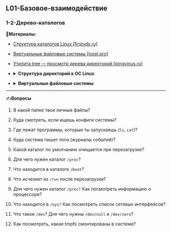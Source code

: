 ## L01-Базовое-взаимодействие

### 1-2-Дерево-каталогов

📗**Материалы:**
- [Структура каталогов Linux [firstvds.ru]](https://firstvds.ru/technology/linux-directories-structure)
- [Виртуальные файловые системы [losst.pro]](https://losst.pro/virtualnye-fajlovye-sistemy)
- [Утилита tree — просмотр дерева директорий [pingvinus.ru]](https://pingvinus.ru/note/tree)
- <details>
  <summary><b>Структура директорий в ОС Linux</b></summary>
    
    ---

    **`/` (корень)** – главная директория, откуда начинается вся файловая система.

    **`/bin`** – содержит основные исполняемые файлы, такие как `ls`, `cat`, `cp`.

    **`/sbin`** – системные утилиты, например `fdisk`, `iptables`, используемые администратором.

    ---

    **`/boot`** – файлы загрузки системы:

    - `vmlinuz` – ядро Linux.

    - `initrd.img` – временная файловая система для загрузки.

    - `grub/` – конфигурация загрузчика GRUB.

    ---

    **`/etc`** – конфигурационные файлы системы:

    - `passwd` – список пользователей.

    - `shadow` – зашифрованные пароли.

    - `hostname` – имя хоста.

    - `hosts` – локальные соответствия IP и доменов.

    - `network/` – настройки сети.

    - `ssh/` – конфигурация SSH.

    ---

    **`/home`** – домашние каталоги пользователей:

    - `user1/` – папка пользователя user1.

    - `user2/` – папка пользователя user2.

    **`/lib`** – библиотеки для `/bin` и `/sbin`, а также модули ядра в `lib/modules`.

    **`/media`** – автоматическое монтирование внешних носителей (USB, CD-ROM).

    **`/mnt`** – точка монтирования для временных операций.

    **`/opt`** – директория для дополнительного ПО, установленного вручную.

    **`/root`** – домашняя папка суперпользователя root.

    ---
    
    **`/srv`** – данные сервисов, например:

    - `ftp/` – файлы FTP-сервера.

    - `http/` – файлы веб-сервера.

    ---

    **`/usr`** – системные файлы:

    - `/usr/bin` – дополнительные утилиты (`awk`, `sed`, `vim`).

    - `/usr/lib` – библиотеки для `/usr/bin`.

    - `/usr/local` – программы, установленные вручную.

    - `/usr/share` – общие данные (документация, иконки).

    ---
    
    **`/var`** – переменные данные (логи, кэш, временные файлы):

    - `/var/log` – журналы системы и приложений (`syslog`, `auth.log`).

    - `/var/tmp` – временные файлы, сохраняющиеся после перезагрузки.

    - `/var/www` – файлы веб-серверов (Apache, Nginx)
</details>

- <details>
  <summary><b>Виртуальные файловые системы</b></summary>

    ---

    **Виртуальные файловые системы** — используются для хранения временной информации в памяти.

    **tmpfs** – временная файловая система, создаваемая в RAM для динамических данных (например, **/tmp** и **/run**). Проверить с помощью `mount | grep tmpfs`.

    **/run** – хранит данные процессов и сервисов, доступно с раннего этапа загрузки. Пример: PID-файлы (`/run/sshd.pid`).

    **/proc (procfs)** – виртуальная файловая система для взаимодействия с ядром ОС, например, информация о процессах (`/proc/[PID]`), процессоре (`/proc/cpuinfo`).

    **/sys (sysfs)** – предоставляет доступ к информации об устройствах, драйверах и подсистемах, например, сетевых интерфейсах (`/sys/class/net`).

    **/dev (devtmpfs)** – создаёт файлы устройств, например, для дисков (`/dev/sda`) или виртуальных устройств (`/dev/null`, `/dev/zero`, `/dev/random`).

    **/dev/shm** – временная файловая система в RAM, используется для обмена данными между процессами или кэширования.

---

✍️**Вопросы**

1. В какой папке твои личные файлы?

2. Куда смотреть, если ищешь конфиги системы?

3. Где лежат программы, которые ты запускаешь (`ls`, `cat`)?

4. Куда система пишет логи (журналы событий)?

5. Какой каталог по умолчанию очищается при перезагрузке?

6. Для чего нужен каталог `/proc`?

7. Что находится в каталоге `/boot`?

8. Что исчезнет из `/run` после перезагрузки?

9. Для чего нужен каталог `/proc?` Как посмотреть информацию о процессоре?

10. Что находится в `/sys?` Как посмотреть список сетевых интерфейсов?

11. Что такое `/dev`? Для чего нужны `/dev/null` и `/dev/zero`?

12. Как посмотреть, какие tmpfs смонтированы в системе?